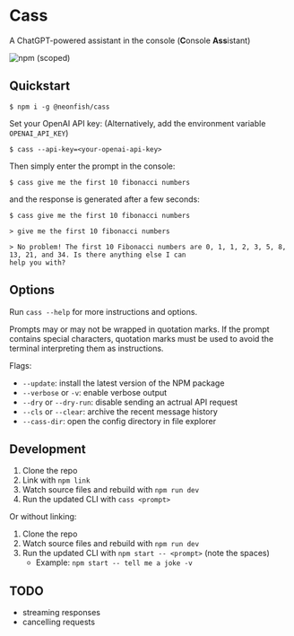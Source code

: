 
# Cass

A ChatGPT-powered assistant in the console (**C**onsole **Ass**istant)

![npm (scoped)](https://img.shields.io/npm/v/@neonfish/cass)

## Quickstart

```
$ npm i -g @neonfish/cass
```

Set your OpenAI API key: (Alternatively, add the environment variable `OPENAI_API_KEY`)

```
$ cass --api-key=<your-openai-api-key>
```

Then simply enter the prompt in the console:

```
$ cass give me the first 10 fibonacci numbers
```

and the response is generated after a few seconds:

```
$ cass give me the first 10 fibonacci numbers

> give me the first 10 fibonacci numbers

> No problem! The first 10 Fibonacci numbers are 0, 1, 1, 2, 3, 5, 8, 13, 21, and 34. Is there anything else I can 
help you with?
```

## Options

Run `cass --help` for more instructions and options.

Prompts may or may not be wrapped in quotation marks. If the prompt contains special characters, quotation marks must be used to avoid the terminal interpreting them as instructions.

Flags:

- `--update`: install the latest version of the NPM package
- `--verbose` or `-v`: enable verbose output
- `--dry` or `--dry-run`: disable sending an actrual API request
- `--cls` or `--clear`: archive the recent message history
- `--cass-dir`: open the config directory in file explorer

## Development

1. Clone the repo
2. Link with `npm link`
3. Watch source files and rebuild with `npm run dev`
4. Run the updated CLI with `cass <prompt>`

Or without linking:

1. Clone the repo
2. Watch source files and rebuild with `npm run dev`
3. Run the updated CLI with `npm start -- <prompt>` (note the spaces)
    - Example: `npm start -- tell me a joke -v`

## TODO

- streaming responses
- cancelling requests
